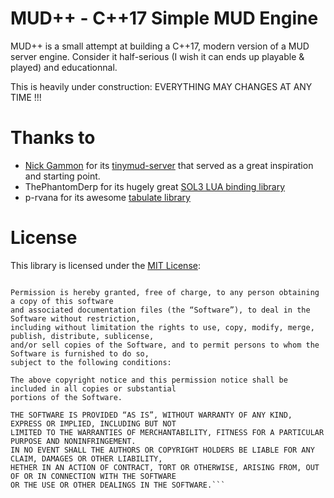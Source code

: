 # MUD++ - C++17 Simple MUD Engine

MUD++ is a small attempt at building a C++17, modern version of a MUD server engine.
Consider it half-serious (I wish it can ends up playable & played) and educationnal.

This is heavily under construction: EVERYTHING MAY CHANGES AT ANY TIME !!!

# Thanks to

- [Nick Gammon](http://www.gammon.com.au/) for its [tinymud-server](https://github.com/nickgammon/tinymudserver) that served as a great inspiration and starting point.
- ThePhantomDerp for its hugely great [SOL3 LUA binding library](https://github.com/ThePhD/sol2)
- p-rvana for its awesome [tabulate library](https://github.com/p-ranav/tabulate)

# License

This library is licensed under the [MIT License](http://opensource.org/licenses/MIT):

```Copyright (c) 2020 Joel FALCOU

Permission is hereby granted, free of charge, to any person obtaining a copy of this software 
and associated documentation files (the “Software”), to deal in the Software without restriction, 
including without limitation the rights to use, copy, modify, merge, publish, distribute, sublicense, 
and/or sell copies of the Software, and to permit persons to whom the Software is furnished to do so, 
subject to the following conditions:

The above copyright notice and this permission notice shall be included in all copies or substantial 
portions of the Software.

THE SOFTWARE IS PROVIDED “AS IS”, WITHOUT WARRANTY OF ANY KIND, EXPRESS OR IMPLIED, INCLUDING BUT NOT 
LIMITED TO THE WARRANTIES OF MERCHANTABILITY, FITNESS FOR A PARTICULAR PURPOSE AND NONINFRINGEMENT. 
IN NO EVENT SHALL THE AUTHORS OR COPYRIGHT HOLDERS BE LIABLE FOR ANY CLAIM, DAMAGES OR OTHER LIABILITY,
HETHER IN AN ACTION OF CONTRACT, TORT OR OTHERWISE, ARISING FROM, OUT OF OR IN CONNECTION WITH THE SOFTWARE 
OR THE USE OR OTHER DEALINGS IN THE SOFTWARE.```
